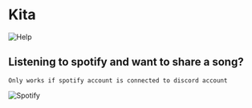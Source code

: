 # Kita
![Help](https://i.gyazo.com/9b39319a0d2625025d1de7013e077161.gif)

## Listening to spotify and want to share a song?
``Only works if spotify account is connected to discord account``

![Spotify](https://i.gyazo.com/9afc09b761f3c73d854b85fe4958eff2.png)

